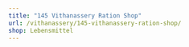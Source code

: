 ```yaml
---
title: "145 Vithanassery Ration Shop"
url: /vithanassery/145-vithanassery-ration-shop/
shop: Lebensmittel
---
```

